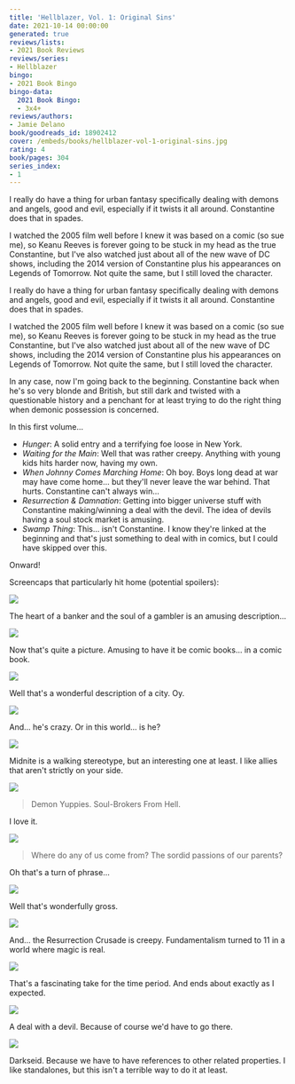 ```yaml
---
title: 'Hellblazer, Vol. 1: Original Sins'
date: 2021-10-14 00:00:00
generated: true
reviews/lists:
- 2021 Book Reviews
reviews/series:
- Hellblazer
bingo:
- 2021 Book Bingo
bingo-data:
  2021 Book Bingo:
  - 3x4+
reviews/authors:
- Jamie Delano
book/goodreads_id: 18902412
cover: /embeds/books/hellblazer-vol-1-original-sins.jpg
rating: 4
book/pages: 304
series_index:
- 1
---
```

I really do have a thing for urban fantasy specifically dealing with demons and angels, good and evil, especially if it twists it all around. Constantine does that in spades.  

I watched the 2005 film well before I knew it was based on a comic (so sue me), so Keanu Reeves is forever going to be stuck in my head as the true Constantine, but I've also watched just about all of the new wave of DC shows, including the 2014 version of Constantine plus his appearances on Legends of Tomorrow. Not quite the same, but I still loved the character.  

<!--more-->

I really do have a thing for urban fantasy specifically dealing with demons and angels, good and evil, especially if it twists it all around. Constantine does that in spades.

I watched the 2005 film well before I knew it was based on a comic (so sue me), so Keanu Reeves is forever going to be stuck in my head as the true Constantine, but I've also watched just about all of the new wave of DC shows, including the 2014 version of Constantine plus his appearances on Legends of Tomorrow. Not quite the same, but I still loved the character. 

In any case, now I'm going back to the beginning. Constantine back when he's so very blonde and British, but still dark and twisted with a questionable history and a penchant for at least trying to do the right thing when demonic possession is concerned. 

In this first volume... 

* _Hunger_: A solid entry and a terrifying foe loose in New York. 
* _Waiting for the Main_: Well that was rather creepy. Anything with young kids hits harder now, having my own. 
* _When Johnny Comes Marching Home_: Oh boy. Boys long dead at war may have come home... but they'll never leave the war behind. That hurts. Constantine can't always win...
* _Resurrection & Damnation_: Getting into bigger universe stuff with Constantine making/winning a deal with the devil. The idea of devils having a soul stock market is amusing. 
* _Swamp Thing_: This... isn't Constantine. I know they're linked at the beginning and that's just something to deal with in comics, but I could have skipped over this. 

Onward!

Screencaps that particularly hit home (potential spoilers):

![](/embeds/books/attachments/hellblazer-1-01.png)

The heart of a banker and the soul of a gambler is an amusing description...

![](/embeds/books/attachments/hellblazer-1-03.png)

Now that's quite a picture. Amusing to have it be comic books... in a comic book. 

![](/embeds/books/attachments/hellblazer-1-04.png)

Well that's a wonderful description of a city. Oy. 

![](/embeds/books/attachments/hellblazer-1-05.png)

And... he's crazy. Or in this world... is he?

![](/embeds/books/attachments/hellblazer-1-06.png)

Midnite is a walking stereotype, but an interesting one at least. I like allies that aren't strictly on your side. 

![](/embeds/books/attachments/hellblazer-1-07.png)

> Demon Yuppies. Soul-Brokers From Hell.

I love it. 

![](/embeds/books/attachments/hellblazer-1-08.png)

> Where do any of us come from? The sordid passions of our parents? 

Oh that's a turn of phrase...

![](/embeds/books/attachments/hellblazer-1-09.png)

Well that's wonderfully gross. 

![](/embeds/books/attachments/hellblazer-1-10.png)

And... the Resurrection Crusade is creepy. Fundamentalism turned to 11 in a world where magic is real. 

![](/embeds/books/attachments/hellblazer-1-11.png)

That's a fascinating take for the time period. And ends about exactly as I expected. 

![](/embeds/books/attachments/hellblazer-1-12.png)

A deal with a devil. Because of course we'd have to go there. 

![](/embeds/books/attachments/hellblazer-1-13.png)

Darkseid. Because we have to have references to other related properties. I like standalones, but this isn't a terrible way to do it at least.